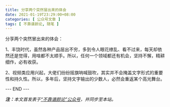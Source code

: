 ```yaml
---
title: 分享两个突然冒出来的体会
date: 2021-01-19T23:29:00+08:00
categories: [ 公众号文章 ]
tags: [ 不靠谱颜论, 随笔 ]
---
```


分享两个突然冒出来的体会：

1、丰饶时代，虽然各种产品层出不穷，多到令人眼花缭乱、看不过来，每天却依然还是觉得，用啥都不太顺手。所以，任何一个领域都还有机会，坚持不懈，精耕细作，必有收获。

2、视频类应用兴起，大佬们纷纷摇旗呐喊鼓吹，其实并不会掩盖文字形式的重要性和持久性。所以，多年后，坚持文字输出的少数人，必然会重返某个高光舞台。

<div class="p-5 text-center">--- END ---</div>

<i><b>注：</b>本文首发表于[“不靠谱颜论”公众号](https://mp.weixin.qq.com/s/4GaYwVpE3wW6nWO0kc4Scg)，并同步至本站。</i>
